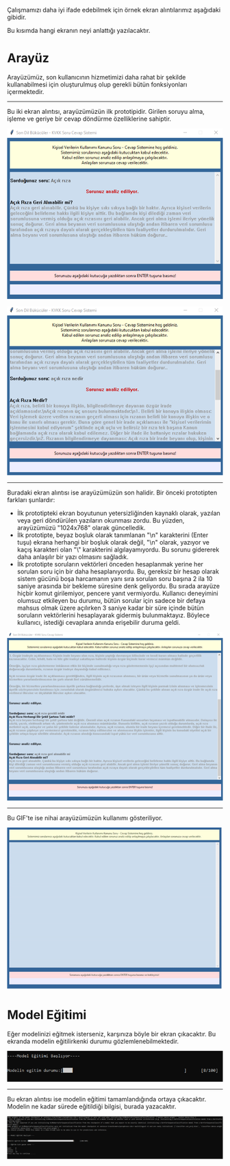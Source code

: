 Çalışmamızı daha iyi ifade edebilmek için örnek ekran alıntılarımız aşağıdaki gibidir.

Bu kısımda hangi ekranın neyi anlattığı yazılacaktır.

# Arayüz

Arayüzümüz, son kullanıcının hizmetimizi daha rahat bir şekilde kullanabilmesi için oluşturulmuş olup gerekli bütün fonksiyonları içermektedir.

------------------------------------

Bu iki ekran alıntısı, arayüzümüzün ilk prototipidir. Girilen soruyu alma, işleme ve geriye bir cevap döndürme özelliklerine sahiptir.

![](SoruCevapSistemininCalışmaOrneği01.png)


![](SoruCevapSistemininCalışmaOrneği02.png)

---------------------

Buradaki ekran alıntısı ise arayüzümüzün son halidir. Bir önceki prototipten farkları şunlardır:

- İlk prototipteki ekran boyutunun yetersizliğinden kaynaklı olarak, yazılan veya geri döndürülen yazıların okunması zordu. Bu yüzden, arayüzümüzü "1024x768" olarak güncelledik.
- İlk prototipte, beyaz boşluk olarak tanımlanan "\n" karakterini (Enter tuşu) ekrana herhangi bir boşluk olarak değil, "\n" olarak, yazıyor ve kaçış karakteri olan "\\" karakterini algılayamıyordu. Bu sorunu gidererek daha anlaşılır bir yazı olmasını sağladık.
- İlk prototipte soruların vektörleri önceden hesaplanmak yerine her sorulan soru için bir daha hesaplanıyordu. Bu, gereksiz bir hesap olarak sistem gücünü boşa harcamanın yanı sıra sorulan soru başına 2 ila 10 saniye arasında bir bekleme süresine denk geliyordu. Bu sırada arayüze hiçbir komut girilemiyor, pencere yanıt vermiyordu. Kullanıcı deneyimini olumsuz etkileyen bu durumu, bütün sorular için sadece bir defaya mahsus olmak üzere açılırken 3 saniye kadar bir süre içinde bütün soruların vektörlerini hesaplayarak gidermiş bulunmaktayız. Böylece kullanıcı, istediği cevaplara anında erişebilir duruma geldi.

![](SoruCevapSistemininCalışmaOrneği03.png)


-------

Bu GIF'te ise nihai arayüzümüzün kullanımı gösteriliyor.

![](KVKK_Soru_Cevap_Sistemi_On_izlemesi01.gif)

# Model Eğitimi

Eğer modelinizi eğitmek isterseniz, karşınıza böyle bir ekran çıkacaktır. Bu ekranda modelin eğitilirkenki durumu gözlemlenebilmektedir. 

![](ModelEgitimiOrnek01.png)

-----------------

Bu ekran alıntısı ise modelin eğitimi tamamlandığında ortaya çıkacaktır. Modelin ne kadar sürede eğitildiği bilgisi, burada yazacaktır.

![](ModelEgitimiOrnek02.png)
